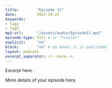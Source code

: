 ```yaml
---
title:        "Episode 11"
date:         2022-10-22 
keywords:
- tag1
- tag2
mp3-url:      "/assets/audio/Episode11.mp3"
episode-type: full # or "trailer"
explicit:     "no"
block:        "no" # no means it is published
layout: podcast
excerpt_separator: <!--more-->
---
```

Excerpt here.
<!--more-->

More details of your episode here.
